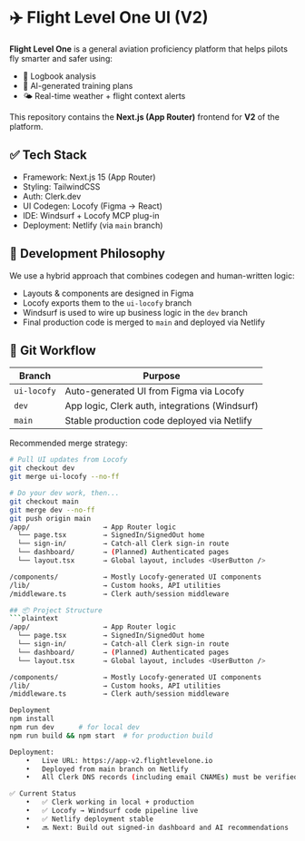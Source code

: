 # ✈️ Flight Level One UI (V2)

**Flight Level One** is a general aviation proficiency platform that helps pilots fly smarter and safer using:
- 🧠 Logbook analysis
- 🎯 AI-generated training plans
- 🌤️ Real-time weather + flight context alerts

This repository contains the **Next.js (App Router)** frontend for **V2** of the platform.

## ✅ Tech Stack
- Framework: Next.js 15 (App Router)
- Styling: TailwindCSS
- Auth: Clerk.dev
- UI Codegen: Locofy (Figma → React)
- IDE: Windsurf + Locofy MCP plug-in
- Deployment: Netlify (via `main` branch)

## 🧠 Development Philosophy
We use a hybrid approach that combines codegen and human-written logic:
- Layouts & components are designed in Figma
- Locofy exports them to the `ui-locofy` branch
- Windsurf is used to wire up business logic in the `dev` branch
- Final production code is merged to `main` and deployed via Netlify

## 🌳 Git Workflow

| Branch        | Purpose                                          |
|---------------|--------------------------------------------------|
| `ui-locofy`   | Auto-generated UI from Figma via Locofy          |
| `dev`         | App logic, Clerk auth, integrations (Windsurf)   |
| `main`        | Stable production code deployed via Netlify      |

Recommended merge strategy:
```bash
# Pull UI updates from Locofy
git checkout dev
git merge ui-locofy --no-ff

# Do your dev work, then...
git checkout main
git merge dev --no-ff
git push origin main
/app/                  → App Router logic
  └── page.tsx         → SignedIn/SignedOut home
  └── sign-in/         → Catch-all Clerk sign-in route
  └── dashboard/       → (Planned) Authenticated pages
  └── layout.tsx       → Global layout, includes <UserButton />

/components/           → Mostly Locofy-generated UI components
/lib/                  → Custom hooks, API utilities
/middleware.ts         → Clerk auth/session middleware

## 📦 Project Structure
```plaintext
/app/                  → App Router logic
  └── page.tsx         → SignedIn/SignedOut home
  └── sign-in/         → Catch-all Clerk sign-in route
  └── dashboard/       → (Planned) Authenticated pages
  └── layout.tsx       → Global layout, includes <UserButton />

/components/           → Mostly Locofy-generated UI components
/lib/                  → Custom hooks, API utilities
/middleware.ts         → Clerk auth/session middleware

Deployment
npm install
npm run dev      # for local dev
npm run build && npm start  # for production build

Deployment:
	•	Live URL: https://app-v2.flightlevelone.io
	•	Deployed from main branch on Netlify
	•	All Clerk DNS records (including email CNAMEs) must be verified

✅ Current Status
	•	✅ Clerk working in local + production
	•	✅ Locofy → Windsurf code pipeline live
	•	✅ Netlify deployment stable
	•	🔜 Next: Build out signed-in dashboard and AI recommendations